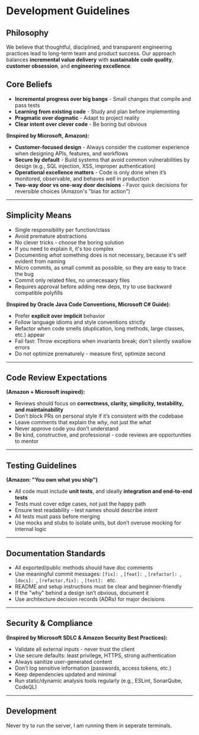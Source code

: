 # Development Guidelines

## Philosophy

We believe that thoughtful, disciplined, and transparent engineering practices lead to long-term team and product success. Our approach balances **incremental value delivery** with **sustainable code quality**, **customer obsession**, and **engineering excellence**.

## Core Beliefs

* **Incremental progress over big bangs** - Small changes that compile and pass tests
* **Learning from existing code** - Study and plan before implementing
* **Pragmatic over dogmatic** - Adapt to project reality
* **Clear intent over clever code** - Be boring but obvious

**(Inspired by Microsoft, Amazon):**

* **Customer-focused design** - Always consider the customer experience when designing APIs, features, and workflows
* **Secure by default** - Build systems that avoid common vulnerabilities by design (e.g., SQL injection, XSS, improper authentication)
* **Operational excellence matters** - Code is only done when it’s monitored, observable, and behaves well in production
* **Two-way door vs one-way door decisions** - Favor quick decisions for reversible choices (Amazon's "bias for action")

---

## Simplicity Means

* Single responsibility per function/class
* Avoid premature abstractions
* No clever tricks - choose the boring solution
* If you need to explain it, it's too complex
* Documenting *what* something does is not necessary, because it's self evident from naming
* Micro commits, as small commit as possible, so they are easy to trace the bug
* Commit only related files, no unnecesaary files
* Requires approval before adding new deps, try to use backward compatible polyfills

**(Inspired by Oracle Java Code Conventions, Microsoft C# Guide):**

* Prefer **explicit over implicit** behavior
* Follow language idioms and style conventions strictly
* Refactor when code smells (duplication, long methods, large classes, etc.) appear
* Fail fast: Throw exceptions when invariants break; don't silently swallow errors
* Do not optimize prematurely - measure first, optimize second

---

## Code Review Expectations

**(Amazon + Microsoft inspired):**

* Reviews should focus on **correctness, clarity, simplicity, testability, and maintainability**
* Don’t block PRs on personal style if it’s consistent with the codebase
* Leave comments that explain the *why*, not just the *what*
* Never approve code you don’t understand
* Be kind, constructive, and professional - code reviews are opportunities to mentor

---

## Testing Guidelines

**(Amazon: "You own what you ship")**

* All code must include **unit tests**, and ideally **integration and end-to-end tests**
* Tests must cover edge cases, not just the happy path
* Ensure test readability - test names should describe *intent*
* All tests must pass before merging
* Use mocks and stubs to isolate units, but don’t overuse mocking for internal logic

---

## Documentation Standards

* All exported/public methods should have doc comments
* Use meaningful commit messages: `[fix]: `, `[feat]: `, `[refactor]: `, `[docs]: `, `[refactor,fix]: `, `[test]: ` etc.
* README and setup instructions must be clear and beginner-friendly
* If the "why" behind a design isn’t obvious, document it
* Use architecture decision records (ADRs) for major decisions

---

## Security & Compliance

**(Inspired by Microsoft SDLC & Amazon Security Best Practices):**

* Validate all external inputs - never trust the client
* Use secure defaults: least privilege, HTTPS, strong authentication
* Always sanitize user-generated content
* Don’t log sensitive information (passwords, access tokens, etc.)
* Keep dependencies updated and minimal
* Run static/dynamic analysis tools regularly (e.g., ESLint, SonarQube, CodeQL)

---

## Development

Never try to run the server, I am running them in seperate terminals.